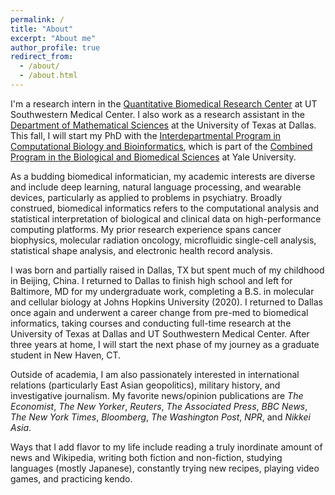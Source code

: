 ```yaml
---
permalink: /
title: "About"
excerpt: "About me"
author_profile: true
redirect_from: 
  - /about/
  - /about.html
---
```


I'm a research intern in the [Quantitative Biomedical Research Center](https://qbrc.swmed.edu/) at UT Southwestern Medical Center. I also work as a research assistant in the [Department of Mathematical Sciences](https://math.utdallas.edu/) at the University of Texas at Dallas. This fall, I will start my PhD with the [Interdepartmental Program in Computational Biology and Bioinformatics](https://cbb.yale.edu/), which is part of the [Combined Program in the Biological and Biomedical Sciences](https://medicine.yale.edu/bbs/) at Yale University.

As a budding biomedical informatician, my academic interests are diverse and include deep learning, natural language processing, and wearable devices, particularly as applied to problems in psychiatry. Broadly construed, biomedical informatics refers to the computational analysis and statistical interpretation of biological and clinical data on high-performance computing platforms. My prior research experience spans cancer biophysics, molecular radiation oncology, microfluidic single-cell analysis, statistical shape analysis, and electronic health record analysis.

I was born and partially raised in Dallas, TX but spent much of my childhood in Beijing, China. I returned to Dallas to finish high school and left for Baltimore, MD for my undergraduate work, completing a B.S. in molecular and cellular biology at Johns Hopkins University (2020). I returned to Dallas once again and underwent a career change from pre-med to biomedical informatics, taking courses and conducting full-time research at the University of Texas at Dallas and UT Southwestern Medical Center. After three years at home, I will start the next phase of my journey as a graduate student in New Haven, CT.

Outside of academia, I am also passionately interested in international relations (particularly East Asian geopolitics), military history, and investigative journalism. My favorite news/opinion publications are *The Economist*, *The New Yorker*, *Reuters*, *The Associated Press*, *BBC News*, *The New York Times*, *Bloomberg*, *The Washington Post*, *NPR*, and *Nikkei Asia*.

Ways that I add flavor to my life include reading a truly inordinate amount of news and Wikipedia, writing both fiction and non-fiction, studying languages (mostly Japanese), constantly trying new recipes, playing video games, and practicing kendo.
